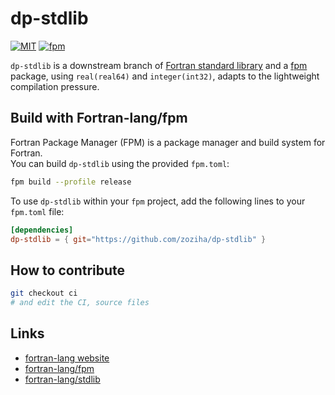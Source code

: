 # dp-stdlib

[![MIT](https://img.shields.io/github/license/zoziha/dp-stdlib?color=pink)](LICENSE)
[![fpm](https://github.com/zoziha/dp-stdlib/workflows/fpm/badge.svg)](https://github.com/zoziha/dp-stdlib/actions)

`dp-stdlib` is a downstream branch of [Fortran standard library](https://github.com/fortran-lang/stdlib) 
and a [fpm](https://github.com/fortran-lang/fpm) package, using `real(real64)` 
and `integer(int32)`, adapts to the lightweight compilation pressure.

## Build with Fortran-lang/fpm

Fortran Package Manager (FPM) is a package manager and build system for Fortran. <br>
You can build `dp-stdlib` using the provided `fpm.toml`:

```sh
fpm build --profile release
```

To use `dp-stdlib` within your `fpm` project, add the following lines to your `fpm.toml` file:

```toml
[dependencies]
dp-stdlib = { git="https://github.com/zoziha/dp-stdlib" }
```

## How to contribute

```sh
git checkout ci
# and edit the CI, source files
```

## Links

- [fortran-lang website](https://fortran-lang.org/)
- [fortran-lang/fpm](https://github.com/fortran-lang/fpm)
- [fortran-lang/stdlib](https://github.com/fortran-lang/stdlib)